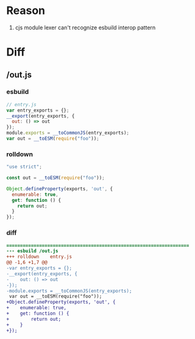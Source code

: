 # Reason
1. cjs module lexer can't recognize esbuild interop pattern
# Diff
## /out.js
### esbuild
```js
// entry.js
var entry_exports = {};
__export(entry_exports, {
  out: () => out
});
module.exports = __toCommonJS(entry_exports);
var out = __toESM(require("foo"));
```
### rolldown
```js
"use strict";

const out = __toESM(require("foo"));

Object.defineProperty(exports, 'out', {
  enumerable: true,
  get: function () {
    return out;
  }
});
```
### diff
```diff
===================================================================
--- esbuild	/out.js
+++ rolldown	entry.js
@@ -1,6 +1,7 @@
-var entry_exports = {};
-__export(entry_exports, {
-    out: () => out
-});
-module.exports = __toCommonJS(entry_exports);
 var out = __toESM(require("foo"));
+Object.defineProperty(exports, 'out', {
+    enumerable: true,
+    get: function () {
+        return out;
+    }
+});

```